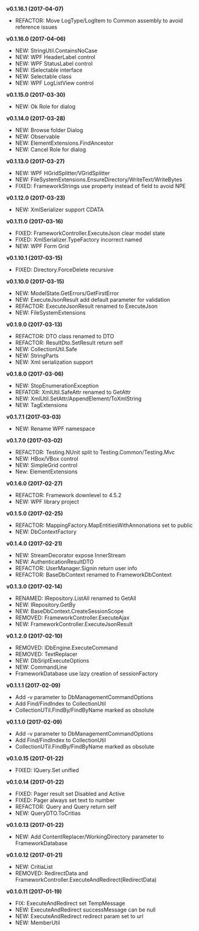**v0.1.16.1 (2017-04-07)**
* REFACTOR: Move LogType/LogItem to Common assembly to avoid reference issues

**v0.1.16.0 (2017-04-06)**
* NEW: StringUtil.ContainsNoCase
* NEW: WPF HeaderLabel control
* NEW: WPF StatusLabel control
* NEW: ISelectable interface
* NEW: Selectable class
* NEW: WPF LogListView control

**v0.1.15.0 (2017-03-30)**
* NEW: Ok Role for dialog

**v0.1.14.0 (2017-03-28)**
* NEW: Browse folder Dialog
* NEW: Observable
* NEW: ElementExtensions.FindAncestor
* NEW: Cancel Role for dialog

**v0.1.13.0 (2017-03-27)**
* NEW: WPF HGridSplitter/VGridSplitter
* NEW: FileSystemExtensions.EnsureDirectory/WriteText/WriteBytes
* FIXED: FrameworkStrings use property instead of field to avoid NPE

**v0.1.12.0 (2017-03-23)**
* NEW: XmlSerializer support CDATA

**v0.1.11.0 (2017-03-16)**
* FIXED: FrameworkController.ExecuteJson clear model state
* FIXED: XmlSerializer.TypeFactory incorrect named
* NEW: WPF Form Grid

**v0.1.10.1 (2017-03-15)**
* FIXED: Directory.ForceDelete recursive

**v0.1.10.0 (2017-03-15)**
* NEW: ModelState.GetErrors/GetFirstError
* NEW: ExecuteJsonResult add default parameter for validation
* REFACTOR: ExecuteJsonResult renamed to ExecuteJson
* NEW: FileSystemExtensions

**v0.1.9.0 (2017-03-13)**
* REFACTOR: DTO class renamed to DTO
* REFACTOR: ResultDto.SetResult return self
* NEW: CollectionUtil.Safe
* NEW: StringParts
* NEW: Xml serialization support

**v0.1.8.0 (2017-03-06)**
* NEW: StopEnumerationException
* REFATOR: XmlUtil.SafeAttr renamed to GetAttr
* NEW: XmlUtil.SetAttr/AppendElement/ToXmlString
* NEW: TagExtensions

**v0.1.7.1 (2017-03-03)**
* NEW: Rename WPF namespace

**v0.1.7.0 (2017-03-02)**
* REFACTOR: Testing.NUnit split to Testing.Common/Testing.Mvc
* NEW: HBox/VBox control
* NEW: SimpleGrid control
* New: ElementExtensions

**v0.1.6.0 (2017-02-27)**
* REFACTOR: Framework downlevel to 4.5.2
* NEW: WPF library project

**v0.1.5.0 (2017-02-25)**
* REFACTOR: MappingFactory.MapEntitiesWithAnnonations set to public
* NEW: DbContextFactory

**v0.1.4.0 (2017-02-21)**
* NEW: StreamDecorator expose InnerStream
* NEW: AuthenticationResultDTO
* REFACTOR: UserManager.Signin return user info
* REFACTOR: BaseDbContext renamed to FrameworkDbContext

**v0.1.3.0 (2017-02-14)**
* RENAMED: IRepository.ListAll renamed to GetAll
* NEW: IRepository.GetBy
* NEW: BaseDbContext.CreateSessionScope
* REMOVED: FrameworkController.ExecuteAjax
* NEW: FrameworkController.ExecuteJsonResult

**v0.1.2.0 (2017-02-10)**
* REMOVED: IDbEngine.ExecuteCommand
* REMOVED: TextReplacer
* NEW: DbSriptExecuteOptions
* NEW: CommandLine
* FrameworkDatabase use lazy creation of sessionFactory

**v0.1.1.1 (2017-02-09)**
* Add -v parameter to DbManagementCommandOptions
* Add Find/FindIndex to CollectionUtil
* CollectionUTil.FindBy/FindByName marked as obsolute

**v0.1.1.0 (2017-02-09)**
* Add -v parameter to DbManagementCommandOptions
* Add Find/FindIndex to CollectionUtil
* CollectionUTil.FindBy/FindByName marked as obsolute

**v0.1.0.15 (2017-01-22)**
* FIXED: IQuery<T>.Set unified

**v0.1.0.14 (2017-01-22)**
* FIXED: Pager result set Disabled and Active
* FIXED: Pager always set text to number
* REFACTOR: Query and Query<T> return self
* NEW: QueryDTO.ToCritias

**v0.1.0.13 (2017-01-22)**
* NEW: Add ContentReplacer/WorkingDirectory parameter to FrameworkDatabase

**v0.1.0.12 (2017-01-21)**
* NEW: CritiaList
* REMOVED: RedirectData and FrameworkController.ExecuteAndRedirect(RedirectData)

**v0.1.0.11 (2017-01-19)**
* FIX: ExecuteAndRedirect set TempMessage
* NEW: ExecuteAndRedirect successMessage can be null
* NEW: ExecuteAndRedirect redirect param set to url
* NEW: MemberUtil

